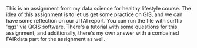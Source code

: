 This is an assignment from my data science for healthy lifestyle course.
The idea of this assignment is to let us get some practice on GIS, and we can have some reflection on our JITAI report. 
You can run the file with surffix 'qgz' via QGIS software. There's a tutorial with some questions for this assignment, and additionally, there's my own answer with a combained FAIRdata part for the assignment as well. 
